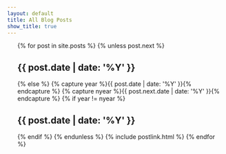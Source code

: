 ```yaml
---
layout: default
title: All Blog Posts
show_title: true
---
```



<nav>
    <ul>
    {% for post in site.posts %}
        {% unless post.next %}
            <h1>{{ post.date | date: '%Y' }}</h1>
        {% else %}
            {% capture year %}{{ post.date | date: '%Y' }}{% endcapture %}
            {% capture nyear %}{{ post.next.date | date: '%Y' }}{% endcapture %}
            {% if year != nyear %}
                <h1>{{ post.date | date: '%Y' }}</h1>
            {% endif %}
        {% endunless %}
        {% include postlink.html %}
    {% endfor %}
    </ul>
</nav>
